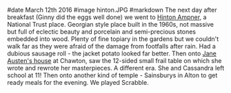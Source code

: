 #date March 12th 2016
#image hinton.JPG
#markdown
The next day after breakfast (Ginny did the eggs well done) we went to
[Hinton Ampner](https://www.nationaltrust.org.uk/hinton-ampner), a National Trust place. Georgian style place built in the 1960s, not massive
but full of eclectic beauty and porcelain and semi-precious stones embedded into wood. Plenty
of fine topiary in the gardens but we couldn't walk far as they were afraid of the damage from
footfalls after rain. Had a dubious sausage roll - the jacket potato looked far better. Then
onto [Jane Austen's house](https://www.jane-austens-house-museum.org.uk/) at Chawton, saw the 12-sided small frail table on which she wrote and
rewrote her masterpieces. A different era. She and Cassandra left school at 11! Then onto
another kind of temple - Sainsburys in Alton to get ready meals for the evening. We played
Scrabble.
